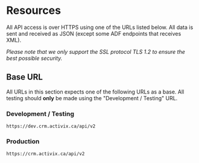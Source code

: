 # Resources

All API access is over HTTPS using one of the URLs listed below. All data is sent and received as JSON \(except some ADF endpoints that receives XML\).

_Please note that we only support the SSL protocol TLS 1.2 to ensure the best possible security._

## Base URL

All URLs in this section expects one of the following URLs as a base. All testing should **only** be made using the "Development / Testing" URL.

### Development / Testing

`https://dev.crm.activix.ca/api/v2`

### Production

`https://crm.activix.ca/api/v2`




